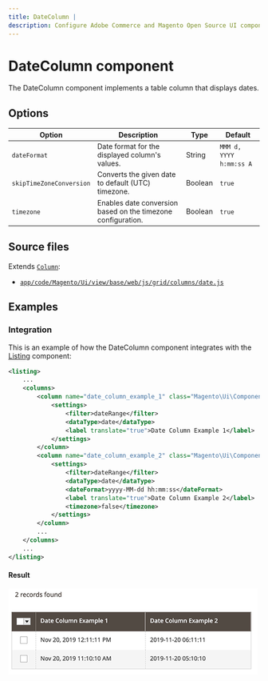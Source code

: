 ```yaml
---
title: DateColumn |
description: Configure Adobe Commerce and Magento Open Source UI components and integrate them with other components.
---
```


# DateColumn component

The DateColumn component implements a table column that displays dates.

## Options

| Option | Description | Type | Default |
| --- | --- | --- | --- |
| `dateFormat` | Date format for the displayed column's values. | String | `MMM d, YYYY h:mm:ss A` |
| `skipTimeZoneConversion` | Converts the given date to default (UTC) timezone. | Boolean | `true` |
| `timezone` | Enables date conversion based on the timezone configuration. | Boolean | `true` |

## Source files

Extends [`Column`](column.md):

-  [`app/code/Magento/Ui/view/base/web/js/grid/columns/date.js`](https://github.com/magento/magento2/blob/2.4/app/code/Magento/Ui/view/base/web/js/grid/columns/date.js)

## Examples

### Integration

This is an example of how the DateColumn component integrates with the [Listing](listing-grid.md) component:

```xml
<listing>
    ...
    <columns>
        <column name="date_column_example_1" class="Magento\Ui\Component\Listing\Columns\Date" component="Magento_Ui/js/grid/columns/date">
            <settings>
                <filter>dateRange</filter>
                <dataType>date</dataType>
                <label translate="true">Date Column Example 1</label>
            </settings>
        </column>
        <column name="date_column_example_2" class="Magento\Ui\Component\Listing\Columns\Date" component="Magento_Ui/js/grid/columns/date">
            <settings>
                <filter>dateRange</filter>
                <dataType>date</dataType>
                <dateFormat>yyyy-MM-dd hh:mm:ss</dateFormat>
                <label translate="true">Date Column Example 2</label>
                <timezone>false</timezone>
            </settings>
        </column>
        ...
    </columns>
    ...
</listing>
```

#### Result

![DateColumn Component Example](../../_images/ui-components/ui-date-column-result.png)
